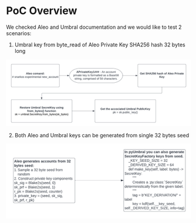 # PoC Overview

We checked Aleo and Umbral documentation and we would like to test 2 scenarios:

1. Umbral key from byte_read of Aleo Private Key SHA256 hash 32 bytes long

![Aleo Umbral Approach #1](https://raw.githubusercontent.com/4sm-ops/aleo-pyumbral-poc/master/assets/aleo-umbral-approach_1.png)

2. Both Aleo and Umbral keys can be generated from single 32 bytes seed

![Aleo Umbral Approach #2](https://raw.githubusercontent.com/4sm-ops/aleo-pyumbral-poc/master/assets/aleo-umbral-approach_2.png)
